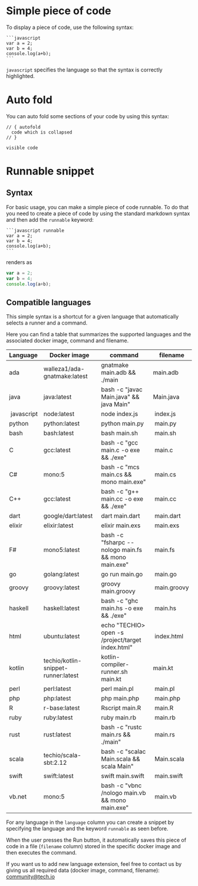 # Simple piece of code
To display a piece of code, use the following syntax:

````
```javascript
var a = 2;
var b = 4;
console.log(a+b);
```
````

`javascript` specifies the language so that the syntax is correctly highlighted.


# Auto fold
You can auto fold some sections of your code by using this syntax:

````
// { autofold
  code which is collapsed
// }

visible code

````

# Runnable snippet
## Syntax
For basic usage, you can make a simple piece of code runnable. To do that you need to create a piece of code by using the standard markdown syntax and then add the `runnable` keyword:

````
```javascript runnable
var a = 2;
var b = 4;
console.log(a+b);
```
````

renders as

```javascript runnable
var a = 2;
var b = 4;
console.log(a+b);
```


## Compatible languages
This simple syntax is a shortcut for a given language that automatically selects a runner and a command.

Here you can find a table that summarizes the supported languages and the associated docker image, command and filename.

| Language   | Docker image          | command                                             | filename     |
| ---------- | --------------------- | --------------------------------------------------- | ------------ |
| ada        | walleza1/ada-gnatmake:latest | gnatmake main.adb && ./main                         | main.adb    |
| java       | java:latest           | bash -c "javac Main.java" && java Main"             | Main.java    |
| javascript | node:latest           | node index.js                                       | index.js     |
| python     | python:latest         | python main.py                                      | main.py      |
| bash       | bash:latest           | bash main.sh                                        | main.sh      |
| C          | gcc:latest            | bash -c "gcc main.c -o exe && ./exe"                | main.c       |
| C#         | mono:5                | bash -c "mcs main.cs && mono main.exe"              | main.cs      |
| C++        | gcc:latest            | bash -c "g++ main.cc -o exe && ./exe"               | main.cc      |
| dart       | google/dart:latest    | dart main.dart                                      | main.dart    |
| elixir     | elixir:latest         | elixir main.exs                                     | main.exs     |
| F#         | mono5:latest          | bash -c "fsharpc --nologo main.fs && mono main.exe" | main.fs      |
| go         | golang:latest         | go run main.go                                      | main.go      |
| groovy     | groovy:latest         | groovy main.groovy                                  | main.groovy  |
| haskell    | haskell:latest        | bash -c "ghc main.hs -o exe && ./exe"               | main.hs      |
| html       | ubuntu:latest         | echo "TECHIO> open -s /project/target index.html"   | index.html   |
| kotlin     | techio/kotlin-snippet-runner:latest|kotlin-compiler-runner.sh main.kt       | main.kt      |
| perl       | perl:latest           | perl main.pl                                        | main.pl      |
| php        | php:latest            | php main.php                                        | main.php     |
| R          | r-base:latest         | Rscript main.R                                      | main.R       |
| ruby       | ruby:latest           | ruby main.rb                                        | main.rb      |
| rust       | rust:latest           | bash -c "rustc main.rs && ./main"                   | main.rs      |
| scala      | techio/scala-sbt:2.12 | bash -c "scalac Main.scala && scala Main"           | Main.scala   |
| swift      | swift:latest          | swift main.swift                                    | main.swift   |
| vb.net     | mono:5                | bash -c "vbnc /nologo main.vb && mono main.exe"     | main.vb      |

For any language in the `language` column you can create a snippet by specifying the language and the keyword `runnable` as seen before.

When the user presses the Run button, it automatically saves this piece of code in a file (`filename` column) stored in the specific docker image and then executes the command.

If you want us to add new language extension, feel free to contact us by giving us all required data (docker image, command, filename): [community@tech.io](mailto:community@tech.io)
